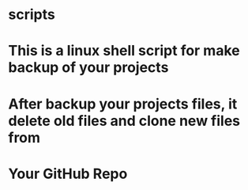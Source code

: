 # scripts

# This is a linux shell script for make backup of your projects

# After backup your projects files, it delete old files and clone new files from

# Your GitHub Repo
